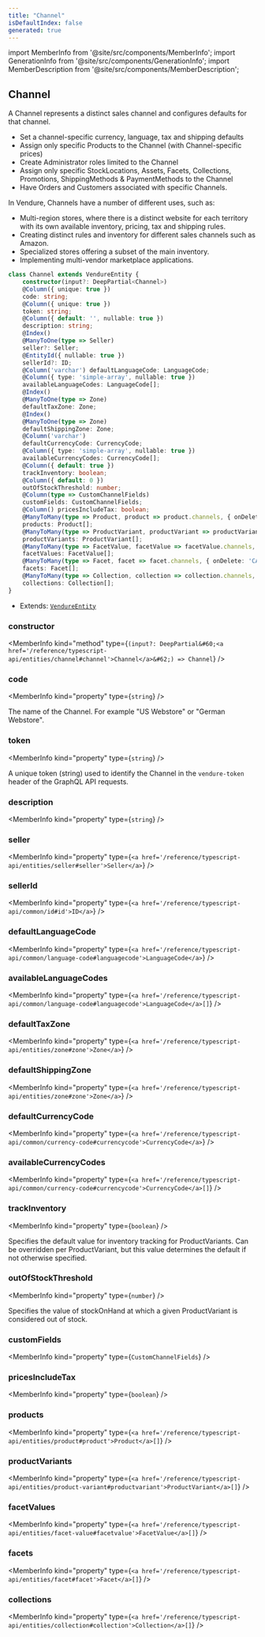 ```yaml
---
title: "Channel"
isDefaultIndex: false
generated: true
---
```

<!-- This file was generated from the Vendure source. Do not modify. Instead, re-run the "docs:build" script -->
import MemberInfo from '@site/src/components/MemberInfo';
import GenerationInfo from '@site/src/components/GenerationInfo';
import MemberDescription from '@site/src/components/MemberDescription';


## Channel

<GenerationInfo sourceFile="packages/core/src/entity/channel/channel.entity.ts" sourceLine="36" packageName="@vendure/core" />

A Channel represents a distinct sales channel and configures defaults for that
channel.

* Set a channel-specific currency, language, tax and shipping defaults
* Assign only specific Products to the Channel (with Channel-specific prices)
* Create Administrator roles limited to the Channel
* Assign only specific StockLocations, Assets, Facets, Collections, Promotions, ShippingMethods & PaymentMethods to the Channel
* Have Orders and Customers associated with specific Channels.

In Vendure, Channels have a number of different uses, such as:

* Multi-region stores, where there is a distinct website for each territory with its own available inventory, pricing, tax and shipping rules.
* Creating distinct rules and inventory for different sales channels such as Amazon.
* Specialized stores offering a subset of the main inventory.
* Implementing multi-vendor marketplace applications.

```ts title="Signature"
class Channel extends VendureEntity {
    constructor(input?: DeepPartial<Channel>)
    @Column({ unique: true })
    code: string;
    @Column({ unique: true })
    token: string;
    @Column({ default: '', nullable: true })
    description: string;
    @Index()
    @ManyToOne(type => Seller)
    seller?: Seller;
    @EntityId({ nullable: true })
    sellerId?: ID;
    @Column('varchar') defaultLanguageCode: LanguageCode;
    @Column({ type: 'simple-array', nullable: true })
    availableLanguageCodes: LanguageCode[];
    @Index()
    @ManyToOne(type => Zone)
    defaultTaxZone: Zone;
    @Index()
    @ManyToOne(type => Zone)
    defaultShippingZone: Zone;
    @Column('varchar')
    defaultCurrencyCode: CurrencyCode;
    @Column({ type: 'simple-array', nullable: true })
    availableCurrencyCodes: CurrencyCode[];
    @Column({ default: true })
    trackInventory: boolean;
    @Column({ default: 0 })
    outOfStockThreshold: number;
    @Column(type => CustomChannelFields)
    customFields: CustomChannelFields;
    @Column() pricesIncludeTax: boolean;
    @ManyToMany(type => Product, product => product.channels, { onDelete: 'CASCADE' })
    products: Product[];
    @ManyToMany(type => ProductVariant, productVariant => productVariant.channels, { onDelete: 'CASCADE' })
    productVariants: ProductVariant[];
    @ManyToMany(type => FacetValue, facetValue => facetValue.channels, { onDelete: 'CASCADE' })
    facetValues: FacetValue[];
    @ManyToMany(type => Facet, facet => facet.channels, { onDelete: 'CASCADE' })
    facets: Facet[];
    @ManyToMany(type => Collection, collection => collection.channels, { onDelete: 'CASCADE' })
    collections: Collection[];
}
```
* Extends: <code><a href='/reference/typescript-api/entities/vendure-entity#vendureentity'>VendureEntity</a></code>



<div className="members-wrapper">

### constructor

<MemberInfo kind="method" type={`(input?: DeepPartial&#60;<a href='/reference/typescript-api/entities/channel#channel'>Channel</a>&#62;) => Channel`}   />


### code

<MemberInfo kind="property" type={`string`}   />

The name of the Channel. For example "US Webstore" or "German Webstore".
### token

<MemberInfo kind="property" type={`string`}   />

A unique token (string) used to identify the Channel in the `vendure-token` header of the
GraphQL API requests.
### description

<MemberInfo kind="property" type={`string`}   />


### seller

<MemberInfo kind="property" type={`<a href='/reference/typescript-api/entities/seller#seller'>Seller</a>`}   />


### sellerId

<MemberInfo kind="property" type={`<a href='/reference/typescript-api/common/id#id'>ID</a>`}   />


### defaultLanguageCode

<MemberInfo kind="property" type={`<a href='/reference/typescript-api/common/language-code#languagecode'>LanguageCode</a>`}   />


### availableLanguageCodes

<MemberInfo kind="property" type={`<a href='/reference/typescript-api/common/language-code#languagecode'>LanguageCode</a>[]`}   />


### defaultTaxZone

<MemberInfo kind="property" type={`<a href='/reference/typescript-api/entities/zone#zone'>Zone</a>`}   />


### defaultShippingZone

<MemberInfo kind="property" type={`<a href='/reference/typescript-api/entities/zone#zone'>Zone</a>`}   />


### defaultCurrencyCode

<MemberInfo kind="property" type={`<a href='/reference/typescript-api/common/currency-code#currencycode'>CurrencyCode</a>`}   />


### availableCurrencyCodes

<MemberInfo kind="property" type={`<a href='/reference/typescript-api/common/currency-code#currencycode'>CurrencyCode</a>[]`}   />


### trackInventory

<MemberInfo kind="property" type={`boolean`}   />

Specifies the default value for inventory tracking for ProductVariants.
Can be overridden per ProductVariant, but this value determines the default
if not otherwise specified.
### outOfStockThreshold

<MemberInfo kind="property" type={`number`}   />

Specifies the value of stockOnHand at which a given ProductVariant is considered
out of stock.
### customFields

<MemberInfo kind="property" type={`CustomChannelFields`}   />


### pricesIncludeTax

<MemberInfo kind="property" type={`boolean`}   />


### products

<MemberInfo kind="property" type={`<a href='/reference/typescript-api/entities/product#product'>Product</a>[]`}   />


### productVariants

<MemberInfo kind="property" type={`<a href='/reference/typescript-api/entities/product-variant#productvariant'>ProductVariant</a>[]`}   />


### facetValues

<MemberInfo kind="property" type={`<a href='/reference/typescript-api/entities/facet-value#facetvalue'>FacetValue</a>[]`}   />


### facets

<MemberInfo kind="property" type={`<a href='/reference/typescript-api/entities/facet#facet'>Facet</a>[]`}   />


### collections

<MemberInfo kind="property" type={`<a href='/reference/typescript-api/entities/collection#collection'>Collection</a>[]`}   />




</div>
